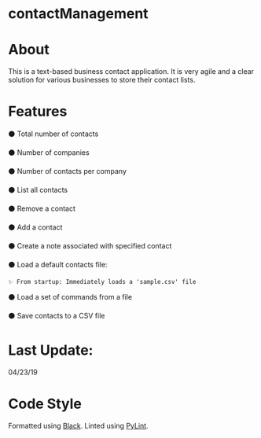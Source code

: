 # contactManagement

# About

This is a text-based business contact application.
It is very agile and a clear solution for various businesses to store their contact lists.

# Features

⚫️ Total number of contacts

⚫️ Number of companies

⚫️ Number of contacts per company

⚫️ List all contacts

⚫️ Remove a contact

⚫️ Add a contact

⚫️ Create a note associated with specified contact

⚫️ Load a default contacts file:

    ✨ From startup: Immediately loads a 'sample.csv' file

⚫️ Load a set of commands from a file

⚫️ Save contacts to a CSV file

# Last Update:

04/23/19

# Code Style

Formatted using [Black](https://github.com/ambv/black). Linted using [PyLint](https://www.pylint.org/).
